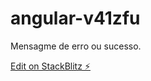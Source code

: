 # angular-v41zfu

Mensagme de erro ou sucesso.

[Edit on StackBlitz ⚡️](https://stackblitz.com/edit/angular-v41zfu)
